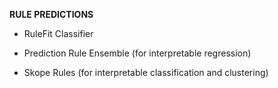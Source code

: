 


**RULE PREDICTIONS**

* RuleFit Classifier

* Prediction Rule Ensemble (for interpretable regression)

* Skope Rules (for interpretable classification and clustering)
